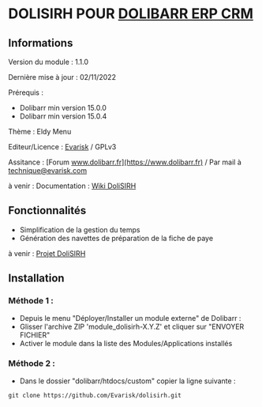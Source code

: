 # DOLISIRH POUR [DOLIBARR ERP CRM](https://www.dolibarr.org)

## Informations

Version du module : 1.1.0

Dernière mise à jour : 02/11/2022

Prérequis :
- Dolibarr min version 15.0.0
- Dolibarr min version 15.0.4

Thème : Eldy Menu

Editeur/Licence : [Evarisk](https://www.evarisk.com) / GPLv3

Assitance : [Forum www.dolibarr.fr](https://www.dolibarr.fr) / Par mail à technique@evarisk.com

à venir :
Documentation : [Wiki DoliSIRH](https://wiki.dolibarr.org/index.php/Module_DoliSIRH)

## Fonctionnalités

- Simplification de la gestion du temps
- Génération des navettes de préparation de la fiche de paye

à venir : 
[Projet DoliSIRH](https://github.com/Evarisk/DoliSIRH/projects?query=is%3Aopen)

## Installation

### Méthode 1 :

- Depuis le menu "Déployer/Installer un module externe" de Dolibarr : 
- Glisser l'archive ZIP 'module_dolisirh-X.Y.Z' et cliquer sur "ENVOYER FICHIER"
- Activer le module dans la liste des Modules/Applications installés

### Méthode 2 :

- Dans le dossier "dolibarr/htdocs/custom" copier la ligne suivante :
``` 
git clone https://github.com/Evarisk/dolisirh.git
```
